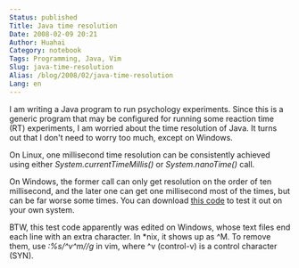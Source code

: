 ```yaml
---
Status: published
Title: Java time resolution
Date: 2008-02-09 20:21
Author: Huahai
Category: notebook
Tags: Programming, Java, Vim
Slug: java-time-resolution
Alias: /blog/2008/02/java-time-resolution
Lang: en
---
```


I am writing a Java program to run psychology experiments. Since this is a generic program that may be configured for running some reaction time (RT) experiments, I am worried about the time resolution of Java. It turns out that I don't need to worry too much, except on Windows. 

On Linux, one millisecond time resolution can be consistently achieved using either *System.currentTimeMillis()* or *System.nanoTime()* call. 

On Windows, the former call can only get resolution on the order of ten millisecond, and the later one can get one millisecond most of the times, but can be far worse some times. You can download [this code](https://www.simongbrown.com/blog/2007/08/20/millisecond_accuracy_in_java.html) to test it out on your own system.

BTW, this test code apparently was edited on Windows, whose text files end each line with an extra character. In \*nix, it shows up as ^M. To remove them, use *:%s/^v^m//g* in vim, where ^v (control-v) is a control character (SYN).
